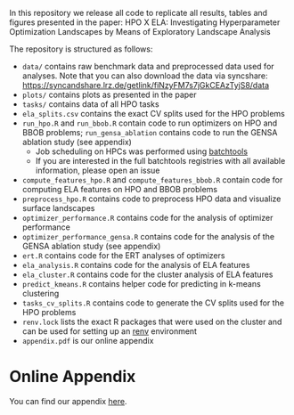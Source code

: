 In this repository we release all code to replicate all results, tables and figures presented in the paper:
HPO X ELA: Investigating Hyperparameter Optimization Landscapes by Means of Exploratory Landscape Analysis

The repository is structured as follows:
  * `data/` contains raw benchmark data and preprocessed data used for analyses.
    Note that you can also download the data via syncshare: https://syncandshare.lrz.de/getlink/fiNzyFM7s7jGkCEAzTyjS8/data
  * `plots/` contains plots as presented in the paper
  * `tasks/` contains data of all HPO tasks
  * `ela_splits.csv` contains the exact CV splits used for the HPO problems
  * `run_hpo.R` and `run_bbob.R` contain code to run optimizers on HPO and BBOB problems; `run_gensa_ablation` contains code to run the GENSA ablation study (see appendix)
    * Job scheduling on HPCs was performed using [batchtools](https://github.com/mllg/batchtools)
    * If you are interested in the full batchtools registries with all available information, please open an issue
  * `compute_features_hpo.R` and `compute_features_bbob.R` contain code for computing ELA features on HPO and BBOB
    problems
  * `preprocess_hpo.R` contains code to preprocess HPO data and visualize surface landscapes
  * `optimizer_performance.R` contains code for the analysis of optimizer performance
  * `optimizer_performance_gensa.R` contains code for the analysis of the GENSA ablation study (see appendix)
  * `ert.R` contains code for the ERT analyses of optimizers
  * `ela_analysis.R` contains code for the analysis of ELA features
  * `ela_cluster.R` contains code for the cluster analysis of ELA features
  * `predict_kmeans.R` contains helper code for predicting in k-means clustering
  * `tasks_cv_splits.R` contains code to generate the CV splits used for the HPO problems
  * `renv.lock` lists the exact R packages that were used on the cluster and can be used for setting up an
    [renv](https://github.com/rstudio/renv/) environment
  * `appendix.pdf` is our online appendix

# Online Appendix

You can find our appendix [here](appendix.pdf).
